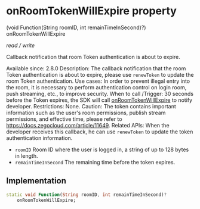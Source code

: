 


# onRoomTokenWillExpire property







(void Function(String roomID, int remainTimeInSecond)?) onRoomTokenWillExpire
  
_<span class="feature">read / write</span>_



<p>Callback notification that room Token authentication is about to expire.</p>
<p>Available since: 2.8.0
Description: The callback notification that the room Token authentication is about to expire, please use <code>renewToken</code> to update the room Token authentication.
Use cases: In order to prevent illegal entry into the room, it is necessary to perform authentication control on login room, push streaming, etc., to improve security.
When to call /Trigger: 30 seconds before the Token expires, the SDK will call <a href="../../zego_uikit_prebuilt_live_audio_room/ZegoExpressEngine/onRoomTokenWillExpire.md">onRoomTokenWillExpire</a> to notify developer.
Restrictions: None.
Caution: The token contains important information such as the user's room permissions, publish stream permissions, and effective time, please refer to <a href="https://docs.zegocloud.com/article/11649">https://docs.zegocloud.com/article/11649</a>.
Related APIs: When the developer receives this callback, he can use <code>renewToken</code> to update the token authentication information.</p>
<ul>
<li><code>roomID</code> Room ID where the user is logged in, a string of up to 128 bytes in length.</li>
<li><code>remainTimeInSecond</code> The remaining time before the token expires.</li>
</ul>



## Implementation

```dart
static void Function(String roomID, int remainTimeInSecond)?
    onRoomTokenWillExpire;
```







